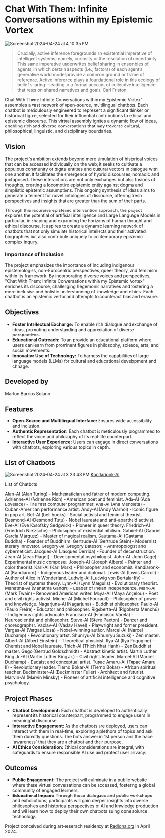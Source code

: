 # Chat With Them: Infinite Conversations within my Epistemic Vortex

![Screenshot 2024-04-24 at 4 10 35 PM](https://github.com/marlonbarrios/chatwiththem/assets/90220317/90c0eee0-de03-415e-9d99-dec7800c9a58)
> Crucially, active inference foregrounds an existential imperative of intelligent systems; namely, curiosity or the resolution of uncertainty. This same imperative underwrites belief sharing in ensembles of agents, in which certain aspects (i.e., factors) of each agent’s generative world model provide a common ground or frame of reference. Active inference plays a foundational role in this ecology of belief sharing—leading to a formal account of collective intelligence that rests on shared narratives and goals.  Carl Friston

Chat With Them: Infinite Conversations within my Epistemic Vortex" assembles a vast network of open-source, multilingual chatbots. Each chatbot is meticulously engineered to represent a significant thinker or historical figure, selected for their influential contributions to ethical and epistemic discourse. This virtual assembly ignites a dynamic flow of ideas, enabling rich and diverse conversations that may traverse cultural, philosophical, linguistic, and disciplinary boundaries.

## Vision

The project's ambition extends beyond mere simulation of historical voices that can be accessed individually on the web; it seeks to cultivate a populous community of digital entities and cultural vectors in dialogue with one another. It facilitates the emergence of hybrid discourses, nomadic and juxtaposed. These interactions are not only exchanges but also fusions of thoughts, creating a locomotive epistemic entity against dogma and simplistic epistemic assumptions. This ongoing synthesis of ideas aims to generate a ferment for novel ontologies of discourse, offering fresh perspectives and insights that are greater than the sum of their parts.

Through this recursive epistemic intervention approach, the project explores the potential of artificial intelligence and Large Language Models in particular, in shaping and expanding the horizons of human thought and ethical discourse. It aspires to create a dynamic learning network of chatbots that not only simulate historical intellects and their activated biographies but also contribute uniquely to contemporary epistemic complex inquiry.

### Importance of Inclusion

The project emphasizes the importance of including indigenous epistemologies, non-Eurocentric perspectives, queer theory, and feminism within its framework. By incorporating diverse voices and perspectives, "Chat With Them: Infinite Conversations within my Epistemic Vortex" enriches its discourse, challenging hegemonic narratives and fostering a more inclusive and holistic understanding of knowledge and ethics. Each chatbot is an epistemic vertor and attempts to counteract bias and erasure.

## Objectives

- **Foster Intellectual Exchange:** To enable rich dialogue and exchange of ideas, promoting understanding and appreciation of diverse perspectives.
- **Educational Outreach:** To an provide an educational platform where users can learn from prominent figures in philosophy, science, arts, and social movements.
- **Innovative Use of Technology:** To harness the capabilities of large language models (LLMs) for cultural and educational development and chnage.

## Developed by

Marlon Barrios Solano

## Features

- **Open-Source and Multilingual Interface:** Ensures wide accessibility and inclusion.
- **Authentic Representation:** Each chatbot is meticulously programmed to reflect the voice and philosophy of its real-life counterpart.
- **Interactive User Experience:** Users can engage in direct conversations with chatbots, exploring various topics in depth.

## List of Chatbots
![Screenshot 2024-04-24 at 3 23 43 PM](https://github.com/marlonbarrios/chatwiththem/assets/90220317/6b24121a-6253-43fb-8367-562d82bb456a)
[Kondarionk-AI](https://hf.co/chat/assistant/6629020edfbf0574714d4122)

List of Chatbots

Alan-AI (Alan Turing) - Mathematician and father of modern computing.
Adrienne-AI (Adrienne Rich) - American poet and feminist.
Ada-AI (Ada Lovelace) - The first computer programmer.
Ana-AI (Ana Mendieta) - Cuban-American performance artist.
Andy-AI (Andy Warhol) - Iconic figure in pop art.
Bell-AI (bell hooks) - Social activist and feminist theorist.
Desmond-AI (Desmond Tutu) - Nobel laureate and anti-apartheid activist.
Eve-AI (Eve Kosofsky Sedgwick) - Pioneer in queer theory.
Friedrich-AI (Friedrich Nietzsche) - Philosopher of existential nihilism.
Gabriel-AI (Gabriel García Márquez) - Master of magical realism.
Gautama-AI (Gautama Buddha) - Founder of Buddhism.
Gertrude-AI (Gertrude Stein) - Modernist literary innovator.
Gregory-AI (Gregory Bateson) - Anthropologist and cyberneticist.
Jacques-AI (Jacques Derrida) - Founder of deconstruction.
Jean-AI (Jean Piaget) - Developmental psychologist.
John-AI (John Cage) - Experimental music composer.
Joseph-AI (Joseph Albers) - Painter and color theorist.
Karl-AI (Karl Marx) - Philosopher and economist.
Kandiaronk-AI (Kandiaronk) - Indigenous leader and diplomat.
Lewis-AI (Lewis Carroll) - Author of Alice in Wonderland.
Ludwig-AI (Ludwig von Bertalanffy) - Theorist of systems theory.
Lynn-AI (Lynn Margulis) - Evolutionary theorist.
Mahatma-AI (Mahatma Gandhi) - Leader of Indian independence.
Mark-AI (Mark Twain) - Renowned American writer.
Maya-AI (Maya Angelou) - Poet and civil rights activist.
Michel-AI (Michel Foucault) - Philosopher of power and knowledge.
Nagarjuna-AI (Nagarjuna) - Buddhist philosopher.
Paulo-AI (Paulo Freire) - Educator and philosopher.
Rigoberta-AI (Rigoberta Menchú) - Indigenous rights advocate.
Francisco-AI (Francisco Varela) - Neuroscientist and philosopher.
Steve-AI (Steve Paxton) - Dancer and choreographer.
Vaclav-AI (Vaclav Havel) - Playwright and former president.
Vargas-AI (Vargas Llosa) - Nobel-winning author.
Marcel-AI (Marcel Duchamp) - Revolutionary artist.
Shunryu-AI (Shunryu Suzuki) - Zen master.
Albert-AI (Albert Einstein) - Theoretical physicist.
Ilya-AI (Ilya Prigogine) - Chemist and Nobel laureate.
Thich-AI (Thich Nhat Hanh) - Zen Buddhist master.
Gego (Gertrud Goldschmidt) - Abstract kinetic artist.
Martin Luther King Jr.-AI (Martin Luther King Jr.) - Civil rights leader.
Marcel-AI (Marcel Duchamp) - Dadaist and conceptual artist.
Tupac Amaru-AI (Tupac Amaru II) - Revolutionary leader.
Tierno Bokar-AI (Tierno Bokar) - African spiritual teacher.
Buckminster-AI (Buckminster Fuller) - Architect and futurist.
Marvin-AI (Marvin Minsky) - Pioneer of artificial intelligence and cognitive psychology.


## Project Phases

- **Chatbot Development:** Each chatbot is developed to authentically represent its historical counterpart, programmed to engage users in meaningful discourse. 
- **Interactive Engagement:** As the chatbots are deployed, users can interact with them in real-time, exploring a plethora of topics and ask them durectly questions. The bots answer in 1st person and the hace 'awareness' that they are a chatbot and their purpose.
- **AI Ethics Consideration:** Ethical considerations are integral, with safeguards to ensure responsible AI use and protect user privacy.

## Outcomes

- **Public Engagement:** The project will culminate in a public website where these virtual conversations can be accessed, fostering a global community of engaged learners.
- **Educational Impact:** Through these dialogues and public workshops and exhobotions, participants will gain deeper insights into diverse philosophies and historical perspectives of AI and knwledge production and wil learn how to deploy their own chatbots suing opne soiurce technology.

Project conceived during art-reserach residency at [Radiona.org](https://radiona.org/radionica-pristup-latentnim-prostorima-uvod-u-generativni-ai-otvorenog-koda-u-stvarnom-vremenu/) in April 2024.

